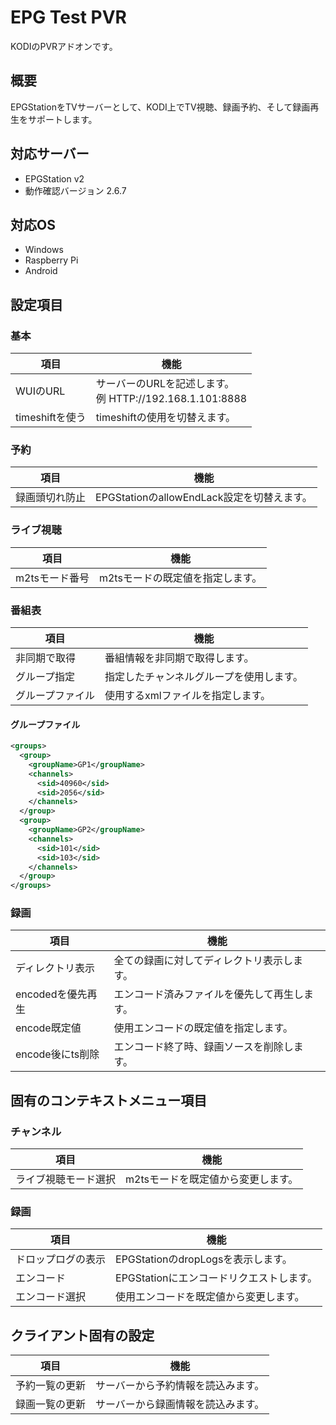 # EPG Test PVR
KODIのPVRアドオンです。

## 概要
EPGStationをTVサーバーとして、KODI上でTV視聴、録画予約、そして録画再生をサポートします。

## 対応サーバー
 - EPGStation v2
 - 動作確認バージョン 2.6.7

## 対応OS
 - Windows
 - Raspberry Pi
 - Android

## 設定項目
### 基本
| 項目 | 機能 |
----|----
| WUIのURL | サーバーのURLを記述します。<br>例 HTTP://192.168.1.101:8888 |
| timeshiftを使う | timeshiftの使用を切替えます。 |

### 予約
| 項目 | 機能 |
----|----
| 録画頭切れ防止 | EPGStationのallowEndLack設定を切替えます。 |

### ライブ視聴
| 項目 | 機能 |
----|----
| m2tsモード番号 | m2tsモードの既定値を指定します。 |

### 番組表
| 項目 | 機能 |
----|----
| 非同期で取得 | 番組情報を非同期で取得します。 |
| グループ指定 | 指定したチャンネルグループを使用します。 |
| グループファイル | 使用するxmlファイルを指定します。 |

#### グループファイル
```xml
<groups>
  <group>
	<groupName>GP1</groupName>
	<channels>
	  <sid>40960</sid>
	  <sid>2056</sid>
	</channels>
  </group>
  <group>
	<groupName>GP2</groupName>
	<channels>
	  <sid>101</sid>
	  <sid>103</sid>
	</channels>
  </group>
</groups>
```

### 録画
| 項目 | 機能 |
----|----
| ディレクトリ表示 | 全ての録画に対してディレクトリ表示します。 |
| encodedを優先再生 | エンコード済みファイルを優先して再生します。 |
| encode既定値 | 使用エンコードの既定値を指定します。 |
| encode後にts削除 | エンコード終了時、録画ソースを削除します。 |

## 固有のコンテキストメニュー項目
### チャンネル
| 項目 | 機能 |
----|----
| ライブ視聴モード選択 | m2tsモードを既定値から変更します。 |

### 録画
| 項目 | 機能 |
----|----
| ドロップログの表示 | EPGStationのdropLogsを表示します。 |
| エンコード | EPGStationにエンコードリクエストします。 |
| エンコード選択 | 使用エンコードを既定値から変更します。 |

## クライアント固有の設定
| 項目 | 機能 |
----|----
| 予約一覧の更新 | サーバーから予約情報を読込みます。 |
| 録画一覧の更新 | サーバーから録画情報を読込みます。 |
